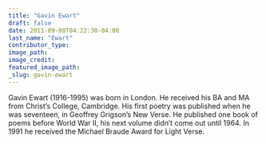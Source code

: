 ```yaml
---
title: "Gavin Ewart"
draft: false
date: 2011-09-08T04:22:30-04:00
last_name: "Ewart"
contributor_type:
image_path:
image_credit:
featured_image_path:
_slug: gavin-ewart
---
```


Gavin Ewart (1916-1995) was born in London. He received his BA and MA from Christ’s College, Cambridge. His first poetry was published when he was seventeen, in Geoffrey Grigson’s New Verse. He published one book of poems before World War II, his next volume didn’t come out until 1964. In 1991 he received the Michael Braude Award for Light Verse.

